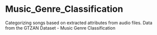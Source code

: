 # Music_Genre_Classification
Categorizing songs based on extracted attributes from audio files. Data from the GTZAN Dataset - Music Genre Classification
